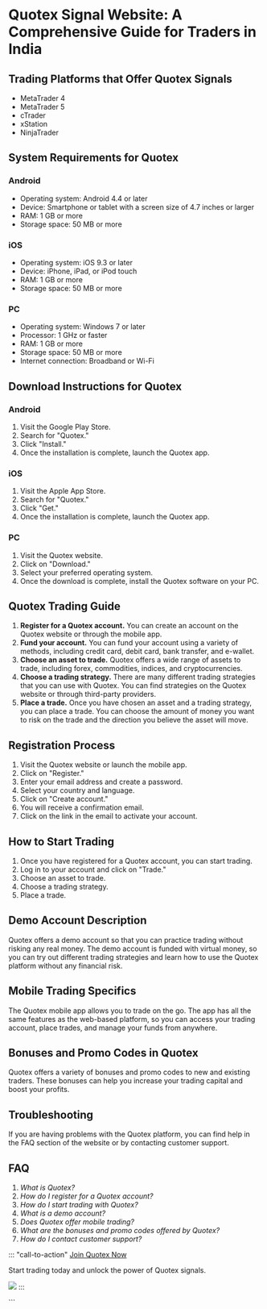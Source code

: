 # Quotex Signal Website: A Comprehensive Guide for Traders in India

## Trading Platforms that Offer Quotex Signals

-   MetaTrader 4
-   MetaTrader 5
-   cTrader
-   xStation
-   NinjaTrader

## System Requirements for Quotex

### Android

-   Operating system: Android 4.4 or later
-   Device: Smartphone or tablet with a screen size of 4.7 inches or
    larger
-   RAM: 1 GB or more
-   Storage space: 50 MB or more

### iOS

-   Operating system: iOS 9.3 or later
-   Device: iPhone, iPad, or iPod touch
-   RAM: 1 GB or more
-   Storage space: 50 MB or more

### PC

-   Operating system: Windows 7 or later
-   Processor: 1 GHz or faster
-   RAM: 1 GB or more
-   Storage space: 50 MB or more
-   Internet connection: Broadband or Wi-Fi

## Download Instructions for Quotex

### Android

1.  Visit the Google Play Store.
2.  Search for "Quotex."
3.  Click "Install."
4.  Once the installation is complete, launch the Quotex app.

### iOS

1.  Visit the Apple App Store.
2.  Search for "Quotex."
3.  Click "Get."
4.  Once the installation is complete, launch the Quotex app.

### PC

1.  Visit the Quotex website.
2.  Click on "Download."
3.  Select your preferred operating system.
4.  Once the download is complete, install the Quotex software on your
    PC.

## Quotex Trading Guide

1.  **Register for a Quotex account.** You can create an account on the
    Quotex website or through the mobile app.
2.  **Fund your account.** You can fund your account using a variety of
    methods, including credit card, debit card, bank transfer, and
    e-wallet.
3.  **Choose an asset to trade.** Quotex offers a wide range of assets
    to trade, including forex, commodities, indices, and
    cryptocurrencies.
4.  **Choose a trading strategy.** There are many different trading
    strategies that you can use with Quotex. You can find strategies on
    the Quotex website or through third-party providers.
5.  **Place a trade.** Once you have chosen an asset and a trading
    strategy, you can place a trade. You can choose the amount of money
    you want to risk on the trade and the direction you believe the
    asset will move.

## Registration Process

1.  Visit the Quotex website or launch the mobile app.
2.  Click on "Register."
3.  Enter your email address and create a password.
4.  Select your country and language.
5.  Click on "Create account."
6.  You will receive a confirmation email.
7.  Click on the link in the email to activate your account.

## How to Start Trading

1.  Once you have registered for a Quotex account, you can start
    trading.
2.  Log in to your account and click on "Trade."
3.  Choose an asset to trade.
4.  Choose a trading strategy.
5.  Place a trade.

## Demo Account Description

Quotex offers a demo account so that you can practice trading without
risking any real money. The demo account is funded with virtual money,
so you can try out different trading strategies and learn how to use the
Quotex platform without any financial risk.

## Mobile Trading Specifics

The Quotex mobile app allows you to trade on the go. The app has all the
same features as the web-based platform, so you can access your trading
account, place trades, and manage your funds from anywhere.

## Bonuses and Promo Codes in Quotex

Quotex offers a variety of bonuses and promo codes to new and existing
traders. These bonuses can help you increase your trading capital and
boost your profits.

## Troubleshooting

If you are having problems with the Quotex platform, you can find help
in the FAQ section of the website or by contacting customer support.

## FAQ

1.  *What is Quotex?*
2.  *How do I register for a Quotex account?*
3.  *How do I start trading with Quotex?*
4.  *What is a demo account?*
5.  *Does Quotex offer mobile trading?*
6.  *What are the bonuses and promo codes offered by Quotex?*
7.  *How do I contact customer support?*

::: \"call-to-action\"
[Join Quotex Now](\%22https://traff.sbs/brokerqxsignup\%22)

Start trading today and unlock the power of Quotex signals.

[![](https://static.quotex.io/files/8_en/300_250.jpg)](https://traff.sbs/brokerqxsignupf)
:::

\`\`\`

